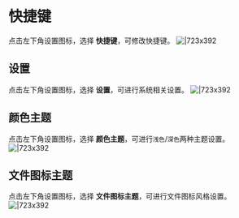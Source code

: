 
# 快捷键
点击左下角设置图标，选择 **快捷键**，可修改快捷键。
![|723x392](https://mdn.alipayobjects.com/afts/img/A*sCEwRIHA2AkAAAAAAAAAAAAAAa8wAA/original?bz=openpt_doc&t=8Uzp7G2btolUlXlq_YFXNQAAAABkMK8AAAAA#align=left&display=inline&height=1040&margin=%5Bobject%20Object%5D&originHeight=1040&originWidth=1920&status=done&style=none&width=1920)

## 设置
点击左下角设置图标，选择 **设置**，可进行系统相关设置。
![|723x392](https://mdn.alipayobjects.com/afts/img/A*rTg2SZPmy_kAAAAAAAAAAAAAAa8wAA/original?bz=openpt_doc&t=UQaaKrRw9gxrMM9Bb8sAdgAAAABkMK8AAAAA#align=left&display=inline&height=1040&margin=%5Bobject%20Object%5D&originHeight=1040&originWidth=1920&status=done&style=none&width=1920)

## 颜色主题
点击左下角设置图标，选择 **颜色主题**，可进行`浅色`/`深色`两种主题设置。
![|723x392](https://gw.alipayobjects.com/mdn/rms_eb2664/afts/img/A*X_QeRaZByVIAAAAAAAAAAAAAARQnAQ)

## 文件图标主题
点击左下角设置图标，选择 **文件图标主题**，可进行文件图标风格设置。
![|723x392](https://gw.alipayobjects.com/mdn/rms_eb2664/afts/img/A*8M0lRrdnyjUAAAAAAAAAAAAAARQnAQ)
